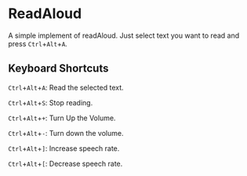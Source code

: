 # ReadAloud

A simple implement of readAloud. Just select text you want to read and press `Ctrl`+`Alt`+`A`.

## Keyboard Shortcuts
`Ctrl`+`Alt`+`A`: Read the selected text.

`Ctrl`+`Alt`+`S`: Stop reading.

`Ctrl`+`Alt`+`+`: Turn Up the Volume.

`Ctrl`+`Alt`+`-`: Turn down the volume.

`Ctrl`+`Alt`+`]`: Increase speech rate.

`Ctrl`+`Alt`+`[`: Decrease speech rate.

